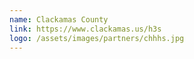 ```yaml
---
name: Clackamas County
link: https://www.clackamas.us/h3s
logo: /assets/images/partners/chhhs.jpg
---
```

